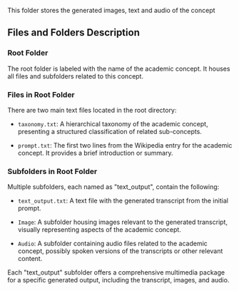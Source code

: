 This folder stores the generated images, text and audio of the concept

## Files and Folders Description

### Root Folder
The root folder is labeled with the name of the academic concept. It houses all files and subfolders related to this concept.

### Files in Root Folder
There are two main text files located in the root directory:

- `taxonomy.txt`: A hierarchical taxonomy of the academic concept, presenting a structured classification of related sub-concepts.

- `prompt.txt`: The first two lines from the Wikipedia entry for the academic concept. It provides a brief introduction or summary.

### Subfolders in Root Folder
Multiple subfolders, each named as "text_output", contain the following:

- `text_output.txt`: A text file with the generated transcript from the initial prompt.

- `Image`: A subfolder housing images relevant to the generated transcript, visually representing aspects of the academic concept.

- `Audio`: A subfolder containing audio files related to the academic concept, possibly spoken versions of the transcripts or other relevant content.

Each "text_output" subfolder offers a comprehensive multimedia package for a specific generated output, including the transcript, images, and audio.
